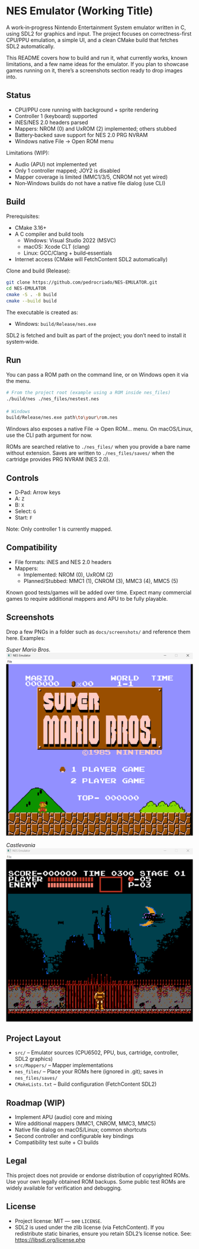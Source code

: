 # NES Emulator (Working Title)

A work‑in‑progress Nintendo Entertainment System emulator written in C, using SDL2 for graphics and input. The project focuses on correctness-first CPU/PPU emulation, a simple UI, and a clean CMake build that fetches SDL2 automatically.

This README covers how to build and run it, what currently works, known limitations, and a few name ideas for the emulator. If you plan to showcase games running on it, there’s a screenshots section ready to drop images into.

## Status

- CPU/PPU core running with background + sprite rendering
- Controller 1 (keyboard) supported
- iNES/NES 2.0 headers parsed
- Mappers: NROM (0) and UxROM (2) implemented; others stubbed
- Battery‑backed save support for NES 2.0 PRG NVRAM
- Windows native File → Open ROM menu

Limitations (WIP):

- Audio (APU) not implemented yet
- Only 1 controller mapped; JOY2 is disabled
- Mapper coverage is limited (MMC1/3/5, CNROM not yet wired)
- Non‑Windows builds do not have a native file dialog (use CLI)

## Build

Prerequisites:

- CMake 3.16+
- A C compiler and build tools
  - Windows: Visual Studio 2022 (MSVC)
  - macOS: Xcode CLT (clang)
  - Linux: GCC/Clang + build‑essentials
- Internet access (CMake will FetchContent SDL2 automatically)

Clone and build (Release):

```bash
git clone https://github.com/pedrocriado/NES-EMULATOR.git
cd NES-EMULATOR
cmake -S . -B build
cmake --build build
```

The executable is created as:

- Windows: `build/Release/nes.exe`

SDL2 is fetched and built as part of the project; you don’t need to install it system‑wide.

## Run

You can pass a ROM path on the command line, or on Windows open it via the menu.

```bash
# From the project root (example using a ROM inside nes_files)
./build/nes ./nes_files/nestest.nes

# Windows
build/Release/nes.exe path\to\your\rom.nes
```

Windows also exposes a native File → Open ROM… menu. On macOS/Linux, use the CLI path argument for now.

ROMs are searched relative to `./nes_files/` when you provide a bare name without extension. Saves are written to `./nes_files/saves/` when the cartridge provides PRG NVRAM (NES 2.0).

## Controls

- D‑Pad: Arrow keys
- A: `Z`
- B: `X`
- Select: `G`
- Start: `F`

Note: Only controller 1 is currently mapped.

## Compatibility

- File formats: iNES and NES 2.0 headers
- Mappers:
  - Implemented: NROM (0), UxROM (2)
  - Planned/Stubbed: MMC1 (1), CNROM (3), MMC3 (4), MMC5 (5)

Known good tests/games will be added over time. Expect many commercial games to require additional mappers and APU to be fully playable.

## Screenshots

Drop a few PNGs in a folder such as `docs/screenshots/` and reference them here. Examples:

_Super Mario Bros._
![Super Mario Bros. – Title](docs/screenshots/smb_title_screen.png)

_Castlevania_
![Castlevania](docs/screenshots/Castlevania.png)

## Project Layout

- `src/` – Emulator sources (CPU6502, PPU, bus, cartridge, controller, SDL2 graphics)
- `src/Mappers/` – Mapper implementations
- `nes_files/` – Place your ROMs here (ignored in .git); saves in `nes_files/saves/`
- `CMakeLists.txt` – Build configuration (FetchContent SDL2)

## Roadmap (WIP)

- Implement APU (audio) core and mixing
- Wire additional mappers (MMC1, CNROM, MMC3, MMC5)
- Native file dialog on macOS/Linux; common shortcuts
- Second controller and configurable key bindings
- Compatibility test suite + CI builds

## Legal

This project does not provide or endorse distribution of copyrighted ROMs. Use your own legally obtained ROM backups. Some public test ROMs are widely available for verification and debugging.

## License

- Project license: MIT — see `LICENSE`.
- SDL2 is used under the zlib license (via FetchContent). If you redistribute static binaries, ensure you retain SDL2’s license notice. See: https://libsdl.org/license.php
